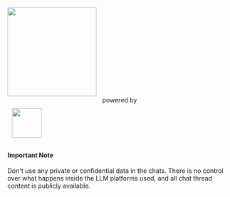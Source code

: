 
<a href="home">
    <img src="/assets/defensible-governance/defensible-governance-logo.jpg" width="200"/> 
</a>
<div style="text-align: center">powered by</div>

<img src="/assets/cbr/cbr-logo-beta.png" height="67" class="dark-logo"  style="margin: 10px"/>

<div class="alert alert-warning alert-dismissible fade show" role="alert">
    <h4 class="alert-heading">Important Note</h4>
    <p>Don't use any private or confidential data in the chats.
        There is no control over what happens inside the LLM platforms used,
        and all chat thread content is publicly available.</p>
</div>